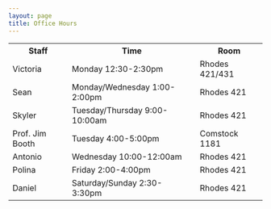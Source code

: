 ```yaml
---
layout: page
title: Office Hours
---
```


<table>
  <tr>
    <th>Staff</th>
    <th>Time</th>
    <th>Room</th>
  </tr>
  <tr>
  	<td>Victoria</td>
  	<td>Monday 12:30-2:30pm</td>
  	<td>Rhodes 421/431</td>
  </tr>
  <tr>
  	<td>Sean</td>
  	<td>Monday/Wednesday 1:00-2:00pm</td>
  	<td>Rhodes 421</td>
  </tr>
  <tr>
  	<td>Skyler</td>
  	<td>Tuesday/Thursday 9:00-10:00am</td>
  	<td>Rhodes 421</td>
  </tr>
  <tr>
	<td>Prof. Jim Booth</td>
	<td>Tuesday 4:00-5:00pm</td>
	<td> Comstock 1181</td>
  <tr>
  	<td>Antonio</td>
  	<td>Wednesday 10:00-12:00am</td>
  	<td>Rhodes 421</td>
  </tr>
  <tr>
  	<td>Polina</td>
  	<td>Friday 2:00-4:00pm</td>
  	<td>Rhodes 421</td>
  </tr>
  <tr>
  	<td>Daniel</td>
  	<td>Saturday/Sunday 2:30-3:30pm</td>
  	<td>Rhodes 421</td>
  </tr>
</table>
